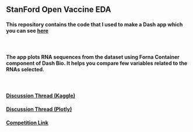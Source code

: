 ## StanFord Open Vaccine EDA

#### This repository contains the code that I used to make a Dash app which you can see [here](https://rna-dash.herokuapp.com/)

</br>

#### The app plots RNA sequences from the dataset using Forna Container component of Dash Bio. It helps you compare few variables related to the RNAs selected. 

</br>

#### [Discussion Thread (Kaggle)](https://www.kaggle.com/c/stanford-covid-vaccine/discussion/183973)

#### [Discussion Thread (Plotly)](https://community.plotly.com/t/show-and-tell-rna-visualization-app-for-covid-vaccine-competition-by-stanford-eterna/45050)

#### [Competition Link](https://www.kaggle.com/c/stanford-covid-vaccine/overview)